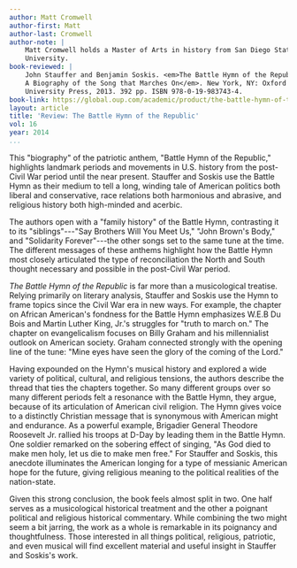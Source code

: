 ```yaml
---
author: Matt Cromwell
author-first: Matt
author-last: Cromwell
author-note: |
    Matt Cromwell holds a Master of Arts in history from San Diego State
    University.
book-reviewed: |
    John Stauffer and Benjamin Soskis. <em>The Battle Hymn of the Republic:
    A Biography of the Song that Marches On</em>. New York, NY: Oxford
    University Press, 2013. 392 pp. ISBN 978-0-19-983743-4.
book-link: https://global.oup.com/academic/product/the-battle-hymn-of-the-republic-9780199837434?cc=us&lang=en&
layout: article
title: 'Review: The Battle Hymn of the Republic'
vol: 16
year: 2014
...
```


This "biography" of the patriotic anthem, "Battle Hymn of the Republic,"
highlights landmark periods and movements in U.S. history from the
post-Civil War period until the near present. Stauffer and Soskis use
the Battle Hymn as their medium to tell a long, winding tale of American
politics both liberal and conservative, race relations both harmonious
and abrasive, and religious history both high-minded and acerbic.

The authors open with a "family history" of the Battle Hymn, contrasting
it to its "siblings"---"Say Brothers Will You Meet Us," "John Brown's
Body," and "Solidarity Forever"---the other songs set to the same tune
at the time. The different messages of these anthems highlight how the
Battle Hymn most closely articulated the type of reconciliation the
North and South thought necessary and possible in the post-Civil War
period.

*The Battle Hymn of the Republic* is far more than a musicological
treatise. Relying primarily on literary analysis, Stauffer and Soskis
use the Hymn to frame topics since the Civil War era in new ways. For
example, the chapter on African American's fondness for the Battle Hymn
emphasizes W.E.B Du Bois and Martin Luther King, Jr.'s struggles for
"truth to march on." The chapter on evangelicalism focuses on Billy
Graham and his millennialist outlook on American society. Graham
connected strongly with the opening line of the tune: "Mine eyes have
seen the glory of the coming of the Lord."

Having expounded on the Hymn's musical history and explored a wide
variety of political, cultural, and religious tensions, the authors
describe the thread that ties the chapters together. So many different
groups over so many different periods felt a resonance with the Battle
Hymn, they argue, because of its articulation of American civil
religion. The Hymn gives voice to a distinctly Christian message that is
synonymous with American might and endurance. As a powerful example,
Brigadier General Theodore Roosevelt Jr. rallied his troops at D-Day by
leading them in the Battle Hymn. One soldier remarked on the sobering
effect of singing, "As God died to make men holy, let us die to make men
free." For Stauffer and Soskis, this anecdote illuminates the American
longing for a type of messianic American hope for the future, giving
religious meaning to the political realities of the nation-state.

Given this strong conclusion, the book feels almost split in two. One
half serves as a musicological historical treatment and the other a
poignant political and religious historical commentary. While combining
the two might seem a bit jarring, the work as a whole is remarkable in
its poignancy and thoughtfulness. Those interested in all things
political, religious, patriotic, and even musical will find excellent
material and useful insight in Stauffer and Soskis's work.

